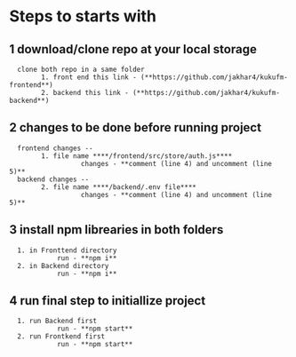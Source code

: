 # Steps to starts with 


## 1 download/clone repo at your local storage
      clone both repo in a same folder
            1. front end this link - (**https://github.com/jakhar4/kukufm-frontend**)
            2. backend this link - (**https://github.com/jakhar4/kukufm-backend**)


## 2 changes to be done before running project
      frontend changes --
            1. file name ****/frontend/src/store/auth.js****
                      changes - **comment (line 4) and uncomment (line 5)**
      backend changes --
            2. file name ****/backend/.env file****
                      changes - **comment (line 4) and uncomment (line 5)**


## 3 install npm librearies in both folders
      1. in Fronttend directory
                run - **npm i**
      2. in Backend directory
                run - **npm i**


## 4 run final step to initiallize project
      1. run Backend first
                run - **npm start**
      2. run Frontkend first
                run - **npm start**
